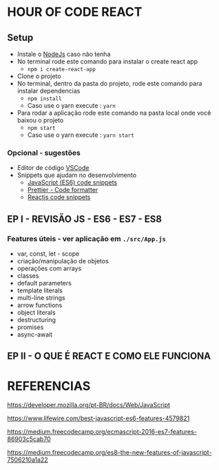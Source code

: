 # HOUR OF CODE REACT

## Setup

- Instale o [NodeJs](https://nodejs.org/en/) caso não tenha
- No terminal rode este comando para instalar o create react app
  - `npm i create-react-app`
- Clone o projeto
- No terminal, dentro da pasta do projeto, rode este comando para instalar dependencias
  - `npm install`
  - Caso use o yarn execute : `yarn`
- Para rodar a aplicação rode este comando na pasta local onde você baixou o projeto
  - `npm start`
  - Caso use o yarn execute : `yarn start`

### Opcional - sugestões

- Editor de código [VSCode](https://code.visualstudio.com/)
- Snippets que ajudam no desenvolvimento
  - [JavaScript (ES6) code snippets](https://github.com/dtidigitalcrafters/react-do-zero/blob/master/README.md)
  - [Prettier - Code formatter](https://marketplace.visualstudio.com/items?itemName=esbenp.prettier-vscode)
  - [Reactjs code snippets](https://marketplace.visualstudio.com/items?itemName=xabikos.ReactSnippets)

## EP I - REVISÃO JS - ES6 - ES7 - ES8

### Features úteis - ver aplicação em `./src/App.js`

- var, const, let - scope
- criação/manipulação de objetos
- operações com arrays
- classes
- default parameters
- template literals
- multi-line strings
- arrow functions
- object literals
- destructuring
- promises
- async-await

## EP II - O QUE É REACT E COMO ELE FUNCIONA

# REFERENCIAS

https://developer.mozilla.org/pt-BR/docs/Web/JavaScript

https://www.lifewire.com/best-javascript-es6-features-4579821

https://medium.freecodecamp.org/ecmascript-2016-es7-features-86903c5cab70

https://medium.freecodecamp.org/es8-the-new-features-of-javascript-7506210a1a22
